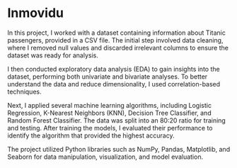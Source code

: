 # Inmovidu
In this project, I worked with a dataset containing information about Titanic passengers, provided in a CSV file. The initial step involved data cleaning, where I removed null values and discarded irrelevant columns to ensure the dataset was ready for analysis.

I then conducted exploratory data analysis (EDA) to gain insights into the dataset, performing both univariate and bivariate analyses. To better understand the data and reduce dimensionality, I used correlation-based techniques.

Next, I applied several machine learning algorithms, including Logistic Regression, K-Nearest Neighbors (KNN), Decision Tree Classifier, and Random Forest Classifier. The data was split into an 80:20 ratio for training and testing. After training the models, I evaluated their performance to identify the algorithm that provided the highest accuracy.

The project utilized Python libraries such as NumPy, Pandas, Matplotlib, and Seaborn for data manipulation, visualization, and model evaluation.
